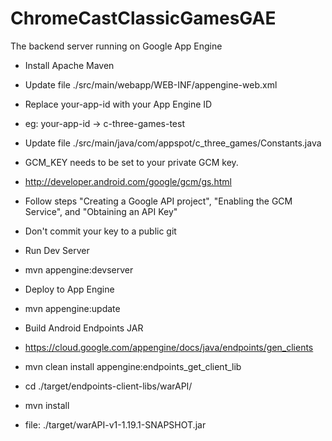 ChromeCastClassicGamesGAE
=========================

The backend server running on Google App Engine

* Install Apache Maven

* Update file ./src/main/webapp/WEB-INF/appengine-web.xml
 * Replace your-app-id with your App Engine ID
 * eg: <application>your-app-id</application> -> <application>c-three-games-test</application>
* Update file ./src/main/java/com/appspot/c_three_games/Constants.java
 * GCM_KEY needs to be set to your private GCM key.
 * http://developer.android.com/google/gcm/gs.html
 * Follow steps "Creating a Google API project", "Enabling the GCM Service", and "Obtaining an API Key"
 * Don't commit your key to a public git
* Run Dev Server
 * mvn appengine:devserver
* Deploy to App Engine
 * mvn appengine:update
* Build Android Endpoints JAR
 * https://cloud.google.com/appengine/docs/java/endpoints/gen_clients
 * mvn clean install appengine:endpoints_get_client_lib
 * cd ./target/endpoints-client-libs/warAPI/
 * mvn install
 * file: ./target/warAPI-v1-1.19.1-SNAPSHOT.jar
